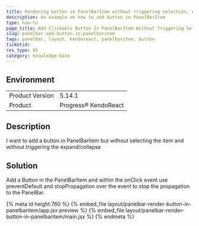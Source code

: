 ```yaml
---
title: Rendering button in PanelBarItem without triggering selection, expand nor collapse
description: An example on how to add button in PanelBarItem
type: how-to
page_title: Add Clickable Button In PanelBarItem Without Triggering Selection, Expand Or Collapse - KendoReact PanelBar
slug: panelbar-add-button-in-panelbaritem
tags: panelbar, layout, kendoreact, panelbaritem, button
ticketid: 
res_type: kb
category: knowledge-base
---
```


## Environment

<table>
	<tbody>
		<tr>
			<td>Product Version</td>
			<td>5.14.1</td>
		</tr>
		<tr>
			<td>Product</td>
			<td>Progress® KendoReact</td>
		</tr>
	</tbody>
</table>

## Description
I want to add a button in PanelBarItem but without selecting the item and without triggering the expand/collapse

## Solution
Add a Button in the PanelBarItem and within the onClick event use preventDefault and stopPropagation over the event to stop the propagation to the PanelBar.

{% meta id height:760 %}
{% embed_file layout/panelbar-render-button-in-panelbaritem/app.jsx preview %}
{% embed_file layout/panelbar-render-button-in-panelbaritem/main.jsx %}
{% endmeta %}
